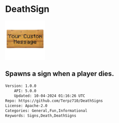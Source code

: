 # DeathSign
<img src="https://raw.githubusercontent.com/Terpz710/DeathSigns/dadb1b1a1bc397271b4e50c6e58b4227b2c940c0/icon.png" width="128" height="128" />

## Spawns a sign when a player dies.
```properties
Version: 1.0.0
    API: 5.0.0
    Updated: 10-04-2024 01:16:26 UTC
Repo: https://github.com/Terpz710/DeathSigns
License: Apache-2.0
Categories: General,Fun,Informational
Keywords: Signs,Death,DeathSigns
```